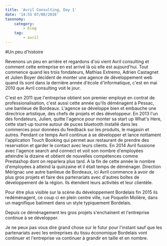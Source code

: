 ```yaml
---
title: 'Avril Consulting, Day 1'
date: '14:55 07/08/2016'
taxonomy:
    category:
        - blog
    tag:
        - avril
---
```


#Un peu d'histoire

Revenons un peu en arrière et regardons d'où vient Avril consulting et comment cette entreprise en est arrivé là où elle est aujourd'hui.
Tout commence quand les trois fondateurs, Mathias Extremo, Adrien Castagnet et Julien Boyer décident de monter une agence  de développement web quand ils sont dans la dernière année d'école d'informatique, c'est en mai 2010 que Avril consulting voit le jour.

C'est en 2011 que l'entreprise obtient son premier employé en contrat de professionalisation, c'est aussi cette année qu'ils déménagent à Pessac, une banlieue de Bordeaux.
L'agence se développe bien et embauche une directrice artistique, des chefs de projets et des développeur.
En 2013 l'un des fondateurs, Julien, quitte l'agence pour monter sa start up What's Here, cette start-up tourne autour de puces bluetooth installé dans les commerces pour données du feedback sur les produits, le magasin et autres.
Pendant ce temps Avril continue à se développer et lance nottament l'application Touch Booking qui permet aux restaurant de prendre des reservation et garder le contact avec leurs clients.
En 2014 Avril fussione avec l'agence search and connect et voit son nombre d'employées atteindre la dizaine et obtient de nouvelles compétences comme Prestashop dont on reparlera plus tard.
A la fin de cette année le nombre d'employées à atteind la quinzaine et il était temps de déménager.
Direction Mérignac une autre banlieue de Bordeaux, ici Avril commence à avoir de plus gros projets et faire des partenariats avec d'autres boîtes de développement de la région. Ils étendent leurs activités et leur clientèle.

Pour être plus visible sur la scène du développement Bordelais fin 2015 ils redéménagent, ce coup ci en plein centre ville, rue Poquelin Molière, dans un magnifique batiment dans un style typiquement Bordelais.

Depuis ce déménagement les gros projets s'enchainent et l'entreprise continue à se développer.

Je ne peux pas vous dire grand chose sur le futur pour l'instant sauf que les partenariats avec les entreprises du tissu économique Bordelais vont continuer et l'entreprise va continuer à grandir en taille et en nombre.